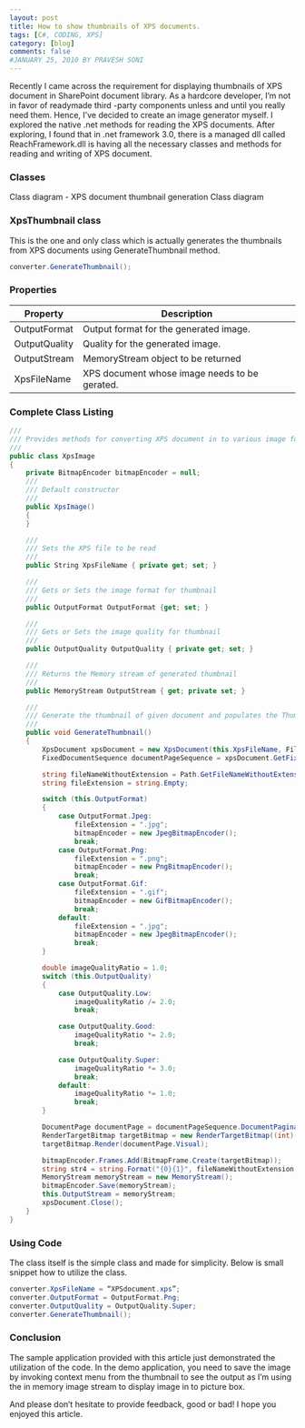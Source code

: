 ```yaml
---
layout: post
title: How to show thumbnails of XPS documents.
tags: [C#, CODING, XPS]
category: [blog]
comments: false
#JANUARY 25, 2010 BY PRAVESH SONI
---
```


Recently I came across the requirement for displaying thumbnails of XPS document in SharePoint document library. As a hardcore developer, I’m not in favor of readymade third -party components unless and until you really need them. Hence, I’ve decided to create an image generator myself. I explored the native .net methods for reading the XPS documents. After exploring, I found that in .net framework 3.0, there is a managed dll called ReachFramework.dll is having all the necessary classes and methods for reading and writing of XPS document.

### Classes

Class diagram - XPS document thumbnail generation
Class diagram

### XpsThumbnail class

This is the one and only class which is actually generates the thumbnails from XPS documents using GenerateThumbnail method.

```csharp
converter.GenerateThumbnail();
```

### Properties

| Property          | Description                                   |
| ----------------- | --------------------------------------------  |
| OutputFormat	    | Output format for the generated image.        |
| OutputQuality	    | Quality for the generated image.              |
| OutputStream	    | MemoryStream object to be returned            |
| XpsFileName	    | XPS document whose image needs to be gerated. |



### Complete Class Listing

```csharp
///
/// Provides methods for converting XPS document in to various image format
///
public class XpsImage
{
    private BitmapEncoder bitmapEncoder = null;
    ///
    /// Default constructor
    ///
    public XpsImage()
    {
    }

    ///
    /// Sets the XPS file to be read
    ///
    public String XpsFileName { private get; set; }

    ///
    /// Gets or Sets the image format for thumbnail
    ///
    public OutputFormat OutputFormat {get; set; }

    ///
    /// Gets or Sets the image quality for thumbnail
    ///
    public OutputQuality OutputQuality { private get; set; }

    ///
    /// Returns the Memory stream of generated thumbnail
    ///
    public MemoryStream OutputStream { get; private set; }

    ///
    /// Generate the thumbnail of given document and populates the ThumbnailStream property
    ///
    public void GenerateThumbnail()
    {
        XpsDocument xpsDocument = new XpsDocument(this.XpsFileName, FileAccess.Read);
        FixedDocumentSequence documentPageSequence = xpsDocument.GetFixedDocumentSequence();

        string fileNameWithoutExtension = Path.GetFileNameWithoutExtension(this.XpsFileName);
        string fileExtension = string.Empty;

        switch (this.OutputFormat)
        {
            case OutputFormat.Jpeg:
                fileExtension = ".jpg";
                bitmapEncoder = new JpegBitmapEncoder();
                break;
            case OutputFormat.Png:
                fileExtension = ".png";
                bitmapEncoder = new PngBitmapEncoder();
                break;
            case OutputFormat.Gif:
                fileExtension = ".gif";
                bitmapEncoder = new GifBitmapEncoder();
                break;
            default:
                fileExtension = ".jpg";
                bitmapEncoder = new JpegBitmapEncoder();
                break;
        }

        double imageQualityRatio = 1.0;
        switch (this.OutputQuality)
        {
            case OutputQuality.Low:
                imageQualityRatio /= 2.0;
                break;

            case OutputQuality.Good:
                imageQualityRatio *= 2.0;
                break;

            case OutputQuality.Super:
                imageQualityRatio *= 3.0;
                break;
            default:
                imageQualityRatio *= 1.0;
                break;
        }

        DocumentPage documentPage = documentPageSequence.DocumentPaginator.GetPage(0);
        RenderTargetBitmap targetBitmap = new RenderTargetBitmap((int)(documentPage.Size.Width * imageQualityRatio), (int)(documentPage.Size.Height * imageQualityRatio), 96.0 * imageQualityRatio, 96.0 * imageQualityRatio, PixelFormats.Pbgra32);
        targetBitmap.Render(documentPage.Visual);

        bitmapEncoder.Frames.Add(BitmapFrame.Create(targetBitmap));
        string str4 = string.Format("{0}{1}", fileNameWithoutExtension, fileExtension);
        MemoryStream memoryStream = new MemoryStream();
        bitmapEncoder.Save(memoryStream);
        this.OutputStream = memoryStream;
        xpsDocument.Close();
    }
}
```
### Using Code

The class itself is the simple class and made for simplicity. Below is small snippet how to utilize the class.

```csharp
converter.XpsFileName = “XPSdocument.xps”;
converter.OutputFormat = OutputFormat.Png;
converter.OutputQuality = OutputQuality.Super;
converter.GenerateThumbnail();
```

### Conclusion

The sample application provided with this article just demonstrated the utilization of the code. In the demo application, you need to save the image by invoking context menu from the thumbnail to see the output as I’m using the in memory image stream to display image in to picture box.

And please don’t hesitate to provide feedback, good or bad! I hope you enjoyed this article.
